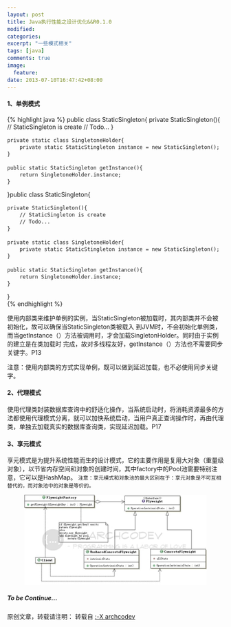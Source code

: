 ```yaml
---
layout: post
title: Java执行性能之设计优化&&R0.1.0
modified:
categories: 
excerpt: "一些模式相关"
tags: [java]
comments: true
image:
  feature:
date: 2013-07-10T16:47:42+08:00
---
```

#### 1、单例模式 

{% highlight java %}
public class StaticSingleton{
    private StaticSingleton(){
		// StaticSingleton is create
		// Todo...
	}

	private static class SingletoneHolder{
		private static StaticStingleton instance = new StaticSingleton();
	}

	public static StaticSingleton getInstance(){
		return SingletoneHolder.instance;
	} 
}public class StaticSingleton{

	private StaticSingleton(){
		// StaticSingleton is create
		// Todo...
	}

	private static class SingletoneHolder{
		private static StaticStingleton instance = new StaticSingleton();
	}

	public static StaticSingleton getInstance(){
		return SingletoneHolder.instance;
	} 
}   
{% endhighlight %}

使用内部类来维护单例的实例，当StaticSingleton被加载时，其内部类并不会被初始化，故可以确保当StaticSingleton类被载入 到JVM时，不会初始化单例类，而当getInstance（）方法被调用时，才会加载SingletonHolder。同时由于实例的建立是在类加载时 完成，故对多线程友好，getInstance（）方法也不需要同步关键字。P13 

注意：使用内部类的方式实现单例，既可以做到延迟加载，也不必使用同步关键字。

#### 2、代理模式

使用代理类封装数据库查询中的舒适化操作，当系统启动时，将消耗资源最多的方法都使用代理模式分离，就可以加快系统启动，当用户真正查询操作时，再由代理类，单独去加载真实的数据库查询类，实现延迟加载。P17

#### 3、享元模式
享元模式是为提升系统性能而生的设计模式，它的主要作用是复用大对象（重量级对象），以节省内存空间和对象的创建时间，其中factory中的Pool池需要特别注意，它可以是HashMap。 `注意：享元模式和对象池的最大区别在于：享元对象是不可互相替代的，而对象池中的对象是等价的。`

<figure>
	<a href="/images/2013/07/01.png"><img src="/images/2013/07/01.png"></a>
</figure>

##### To be Continue…

原创文章，转载请注明： 转载自 <a href="http://archcodev.com">:-X archcodev</a>
